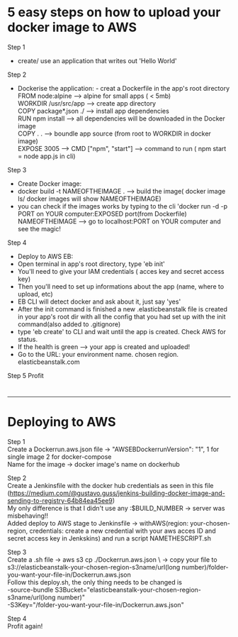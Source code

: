 # 5 easy steps on how to upload your docker image to AWS

Step 1  
- create/ use an application that writes out 'Hello World'
  
Step 2  
- Dockerise the application: - creat a Dockerfile in the app's root directory    
FROM node:alpine --> alpine for small apps ( < 5mb)  
WORKDIR /usr/src/app --> create app directory  
COPY package*.json ./ --> install app dependencies  
RUN npm install --> all dependencies will be downloaded in the Docker image  
COPY . . --> boundle app source (from root to WORKDIR in docker image)  
EXPOSE 3005 --> CMD ["npm", "start"] --> command to run ( npm start = node app.js in cli)  
  
Step 3  
- Create Docker image:  
- docker build -t NAMEOFTHEIMAGE . --> build the image( docker image ls/ docker images will show NAMEOFTHEIMAGE)  
- you can check if the images works by typing to the cli 'docker run -d -p PORT on YOUR computer:EXPOSED port(from Dockerfile) NAMEOFTHEIMAGE --> go to localhost:PORT on YOUR computer and see the magic!
  
Step 4  
- Deploy to AWS EB:  
- Open terminal in app's root directory, type 'eb init'  
- You'll need to give your IAM credentials ( acces key and secret access key)  
- Then you'll need to set up informations about the app (name, where to upload, etc)  
- EB CLI will detect docker and ask about it, just say 'yes'  
- After the init command is finished a new .elasticbeanstalk file is created in your app's root dir with all the config that you had set up with the init command(also added to .gitignore)  
- type 'eb create' to CLI and wait until the app is created. Check AWS for status.  
- If the health is green --> your app is created and uploaded!  
- Go to the URL: your environment name. chosen region. elasticbeanstalk.com  
  
Step 5 Profit
#
---
# Deploying to AWS  
  
Step 1  
Create a Dockerrun.aws.json file -> "AWSEBDockerrunVersion": "1", 1 for single image 2 for docker-compose  
Name for the image -> docker image's name on dockerhub  
  
Step 2  
Create a Jenkinsfile with the docker hub credentials as seen in this file  
(https://medium.com/@gustavo.guss/jenkins-building-docker-image-and-sending-to-registry-64b84ea45ee9)  
My only difference is that I didn't use any :$BUILD_NUMBER -> server was misbehaving!!  
Added deploy to AWS  stage to Jenkinsfile -> withAWS(region: your-chosen-region, credentials: create a new credential with your aws acces ID and secret access key in Jenkskins)  and run a script NAMETHESCRIPT.sh
  
Step 3  
Create a .sh file -> aws s3 cp ./Dockerrun.aws.json \ -> copy your file to   
s3://elasticbeanstalk-your-chosen-region-s3name/url(long number)/folder-you-want-your-file-in/Dockerrun.aws.json  
Follow this deploy.sh, the only thing needs to be changed is  
-source-bundle S3Bucket="elasticbeanstalk-your-chosen-region-s3name/url(long number)"  
-S3Key="/folder-you-want-your-file-in/Dockerrun.aws.json"  
  
Step 4  
Profit again! 


 



